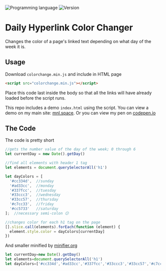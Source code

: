 <!-- using shields.io for status buttons -->
![Programming language](https://img.shields.io/badge/Language-JavaScript-black.svg)
![Version](https://img.shields.io/badge/Version-1.1.4-blue.svg)


# Daily Hyperlink Color Changer
Changes the color of a page's linked text depending on what day of the week it is.


## Usage
Download `colorchange.min.js` and include in HTML page

```html
<script src="colorchange.min.js"></script>
```
Place this code last inside the body so that all the links will have already loaded before the script runs.

This repo includes a demo `index.html` using the script. You can view a demo on my main site: [mnl.space](http://mnl.space/Daily-Hyperlink-Color-Changer/). Or you can view my pen on [codepen.io](http://codepen.io/manuelvargas1251/pen/JGmZOL)



## The Code
The code is pretty short

```javascript
//gets the number value of the day of the week; 0 through 6
let currentDay = new Date().getDay()

//find all elements with header 1 tag
let elements = document.querySelectorAll('h1')

let dayColors = [
  '#cc334d',  //sunday
  '#ad33cc',  //monday
  '#337fcc',  //tuesday
  '#33ccc3',  //wednesday
  '#33cc57',  //thursday
  '#c7cc33',  //friday
  '#cc5733'   //saturday
];  //necessary semi-colon 😕

//changes color for each h1 tag on the page
[].slice.call(elements).forEach(function (element) {
  element.style.color = dayColors[currentDay]
})
```

And smaller minified by [minifier.org](https://www.minifier.org/)
```javascript
let currentDay=new Date().getDay()
let elements=document.querySelectorAll('h1')
let dayColors=['#cc334d','#ad33cc','#337fcc','#33ccc3','#33cc57','#c7cc33','#cc5733'];[].slice.call(elements).forEach(function(element){element.style.color=dayColors[currentDay]})
```